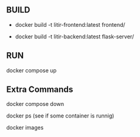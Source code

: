 ## BUILD

- docker build -t litir-frontend:latest frontend/

- docker build -t litir-backend:latest flask-server/


## RUN

docker compose up


## Extra Commands 

docker compose down

docker ps (see if some container is runnig)

docker images 